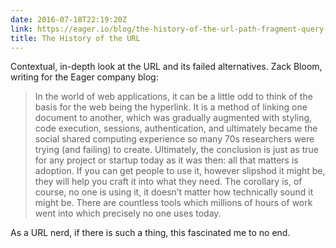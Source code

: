 ```yaml
---
date: 2016-07-18T22:19:20Z
link: https://eager.io/blog/the-history-of-the-url-path-fragment-query-auth/
title: The History of the URL
---
```


Contextual, in-depth look at the URL and its failed alternatives. Zack Bloom, writing for the Eager company blog: 

> In the world of web applications, it can be a little odd to think of the basis for the web being the hyperlink. It is a method of linking one document to another, which was gradually augmented with styling, code execution, sessions, authentication, and ultimately became the social shared computing experience so many 70s researchers were trying (and failing) to create. Ultimately, the conclusion is just as true for any project or startup today as it was then: all that matters is adoption. If you can get people to use it, however slipshod it might be, they will help you craft it into what they need. The corollary is, of course, no one is using it, it doesn’t matter how technically sound it might be. There are countless tools which millions of hours of work went into which precisely no one uses today.

As a URL nerd, if there is such a thing, this fascinated me to no end. 